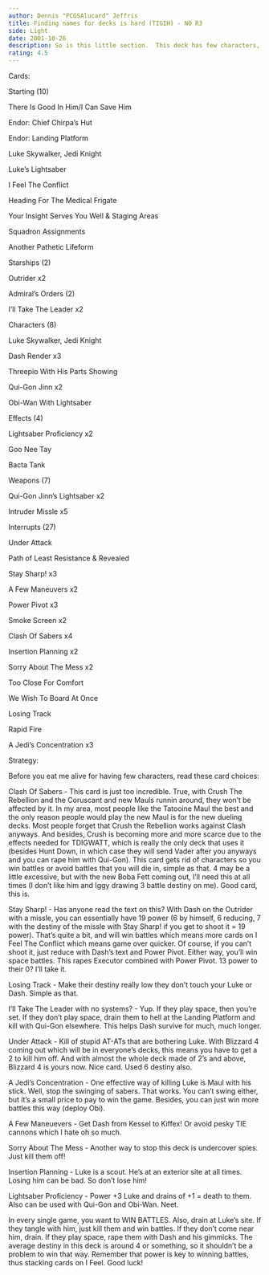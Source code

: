 ```yaml
---
author: Dennis "PCGSAlucard" Jeffris
title: Finding names for decks is hard (TIGIH) - NO R3
side: Light
date: 2001-10-26
description: So is this little section.  This deck has few characters, TONS of power, and HIGH destinies.
rating: 4.5
---
```

Cards: 

Starting (10)
There Is Good In Him/I Can Save Him
Endor: Chief Chirpa’s Hut
Endor: Landing Platform
Luke Skywalker, Jedi Knight
Luke’s Lightsaber
I Feel The Conflict
Heading For The Medical Frigate
Your Insight Serves You Well & Staging Areas
Squadron Assignments
Another Pathetic Lifeform

Starships (2)
Outrider x2

Admiral’s Orders (2)
I’ll Take The Leader x2

Characters (8)
Luke Skywalker, Jedi Knight
Dash Render x3
Threepio With His Parts Showing
Qui-Gon Jinn x2
Obi-Wan With Lightsaber

Effects (4)
Lightsaber Proficiency x2
Goo Nee Tay
Bacta Tank

Weapons (7)
Qui-Gon Jinn’s Lightsaber x2
Intruder Missle x5

Interrupts (27)
Under Attack
Path of Least Resistance & Revealed
Stay Sharp! x3
A Few Maneuvers x2
Power Pivot x3
Smoke Screen x2
Clash Of Sabers x4
Insertion Planning x2
Sorry About The Mess x2
Too Close For Comfort
We Wish To Board At Once
Losing Track
Rapid Fire
A Jedi’s Concentration x3 

Strategy: 

Before you eat me alive for having few characters, read these card choices:

Clash Of Sabers - This card is just too incredible.  True, with Crush The Rebellion and the Coruscant and new Mauls runnin around, they won’t be affected by it.  In my area, most people like the Tatooine Maul the best and the only reason people would play the new Maul is for the new dueling decks.  Most people forget that Crush the Rebellion works against Clash anyways.  And besides, Crush is becoming more and more scarce due to the effects needed for TDIGWATT, which is really the only deck that uses it (besides Hunt Down, in which case they will send Vader after you anyways and you can rape him with Qui-Gon).  This card gets rid of characters so you win battles or avoid battles that you will die in, simple as that.  4 may be a little excessive, but with the new Boba Fett coming out, I’ll need this at all times (I don’t like him and Iggy drawing 3 battle destiny on me).  Good card, this is.

Stay Sharp! - Has anyone read the text on this?  With Dash on the Outrider with a missle, you can essentially have 19 power (6 by himself, 6 reducing, 7 with the destiny of the missle with Stay Sharp! if you get to shoot it = 19 power).  That’s quite a bit, and will win battles which means more cards on I Feel The Conflict which means game over quicker.  Of course, if you can’t shoot it, just reduce with Dash’s text and Power Pivot.  Either way, you’ll win space battles.  This rapes Executor combined with Power Pivot.  13 power to their 0?  I’ll take it.

Losing Track - Make their destiny really low they don’t touch your Luke or Dash.  Simple as that.

I’ll Take The Leader with no systems? - Yup.  If they play space, then you’re set.  If they don’t play space, drain them to hell at the Landing Platform and kill with Qui-Gon elsewhere.  This helps Dash survive for much, much longer.

Under Attack - Kill of stupid AT-ATs that are bothering Luke.  With Blizzard 4 coming out which will be in everyone’s decks, this means you have to get a 2 to kill him off.  And with almost the whole deck made of 2’s and above, Blizzard 4 is yours now.  Nice card.  Used 6 destiny also.

A Jedi’s Concentration - One effective way of killing Luke is Maul with his stick.  Well, stop the swinging of sabers.  That works.  You can’t swing either, but it’s a small price to pay to win the game.  Besides, you can just win more battles this way (deploy Obi).

A Few Maneuevers - Get Dash from Kessel to Kiffex!  Or avoid pesky TIE cannons which I hate oh so much.

Sorry About The Mess - Another way to stop this deck is undercover spies.  Just kill them off!

Insertion Planning - Luke is a scout.  He’s at an exterior site at all times.  Losing him can be bad.  So don’t lose him!

Lightsaber Proficiency - Power +3 Luke and drains of +1 = death to them.  Also can be used with Qui-Gon and Obi-Wan.  Neet.

In every single game, you want to WIN BATTLES.  Also, drain at Luke’s site.  If they tangle with him, just kill them and win battles.  If they don’t come near him, drain.  If they play space, rape them with Dash and his gimmicks.  The average destiny in this deck is around 4 or something, so it shouldn’t be a problem to win that way.  Remember that power is key to winning battles, thus stacking cards on I Feel.  Good luck! 